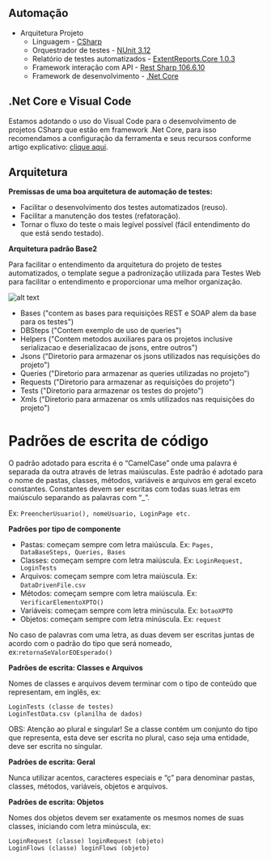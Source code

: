 ## Automação

- Arquitetura Projeto
	- Linguagem		- [CSharp](https://docs.microsoft.com/pt-br/dotnet/csharp/ "CSharp")
	- Orquestrador de testes - [NUnit 3.12](https://github.com/nunit/nunit "NUnit 3.12")
	- Relatório de testes automatizados - [ExtentReports.Core 1.0.3](https://www.nuget.org/packages/ExtentReports.Core/)
	- Framework interação com API - [Rest Sharp 106.6.10](http://restsharp.org/ "RestSharp 106.6.10") 
	- Framework de desenvolvimento - [.Net Core](https://dotnet.microsoft.com/download/dotnet-core/3.1)

## .Net Core e Visual Code
Estamos adotando o uso do Visual Code para o desenvolvimento de projetos CSharp que estão em framework .Net Core, para isso recomendamos a configuração da ferramenta e seus recursos conforme artigo explicativo: [clique aqui](https://medium.com/@saymowan/configurando-seu-vscode-para-desenvolver-projetos-de-testes-automatizados-netcore-nunit-476e73aa7b01).

## Arquitetura

**Premissas de uma boa arquitetura de automação de testes:**
*  Facilitar o desenvolvimento dos testes automatizados (reuso).
*  Facilitar a manutenção dos testes (refatoração).
*  Tornar o fluxo do teste o mais legível possível (fácil entendimento do que está sendo testado).

**Arquitetura padrão Base2**

Para facilitar o entendimento da arquitetura do projeto de testes automatizados, o template segue a padronização utilizada para Testes Web para facilitar o entendimento e proporcionar uma melhor organização.

![alt text](https://i.imgur.com/NbiGGUL.png)

  - Bases ("contem as bases para requisições REST e SOAP alem da base para os testes")
  - DBSteps ("Contem exemplo de uso de queries")
  - Helpers ("Contem metodos auxiliares para os projetos inclusive serializacao e deserializacao de jsons, entre outros")
  - Jsons ("Diretorio para armazenar os jsons utilizados nas requisições do projeto")
  - Queries ("Diretorio para armazenar as queries utilizadas no projeto")
  - Requests ("Diretorio para armazenar as requisições do projeto")
  - Tests ("Diretorio para armazenar os testes do projeto")
  - Xmls ("Diretorio para armazenar os xmls utilizados nas requisições do projeto")


# Padrões de escrita de código

O padrão adotado para escrita é o “CamelCase” onde uma palavra é separada da outra através de letras maiúsculas. Este padrão é adotado para o nome de pastas, classes, métodos, variáveis e arquivos em geral exceto constantes. Constantes devem ser escritas com todas suas letras em maiúsculo separando as palavras com “_”.

Ex: `PreencherUsuario(), nomeUsuario, LoginPage etc.`

**Padrões por tipo de componente**

* Pastas: começam sempre com letra maiúscula. Ex: `Pages, DataBaseSteps, Queries, Bases`
* Classes: começam sempre com letra maiúscula. Ex: `LoginRequest, LoginTests`
* Arquivos: começam sempre com letra maiúscula. Ex: `DataDrivenFile.csv`
* Métodos: começam sempre com letra maiúscula. Ex: `VerificarElementoXPTO()`
* Variáveis: começam sempre com letra minúscula. Ex: `botaoXPTO`
* Objetos: começam sempre com letra minúscula. Ex: `request`

No caso de palavras com uma letra, as duas devem ser escritas juntas de acordo com o padrão do tipo que será nomeado, ex:`retornaSeValorEOEsperado()`



**Padrões de escrita: Classes e Arquivos**

Nomes de classes e arquivos devem terminar com o tipo de conteúdo que representam, em inglês, ex:

```
LoginTests (classe de testes)
LoginTestData.csv (planilha de dados)
```

OBS: Atenção ao plural e singular! Se a classe contém um conjunto do tipo que representa, esta deve ser escrita no plural, caso seja uma entidade, deve ser escrita no singular.


**Padrões de escrita: Geral**

Nunca utilizar acentos, caracteres especiais e “ç” para denominar pastas, classes, métodos, variáveis, objetos e arquivos.

**Padrões de escrita: Objetos**

Nomes dos objetos devem ser exatamente os mesmos nomes de suas classes, iniciando com letra minúscula, ex:

```
LoginRequest (classe) loginRequest (objeto)
LoginFlows (classe) loginFlows (objeto)
```
